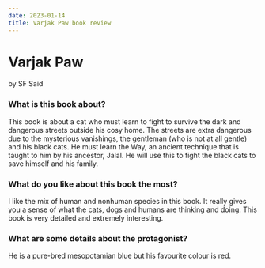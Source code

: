 ```yaml
---
date: 2023-01-14
title: Varjak Paw book review
---
```


# Varjak Paw
by SF Said

### What is this book about?
This book is about a cat who must learn to fight to survive the dark and dangerous streets outside his cosy home. The streets are extra dangerous due to the mysterious vanishings, the gentleman (who is not at all gentle) and his black cats. He must learn the Way, an ancient technique that is taught to him by his ancestor, Jalal. He will use this to fight the black cats to save himself and his family.

### What do you like about this book the most? 
I like the mix of human and nonhuman species in this book. It really gives you a sense of what the cats, dogs and humans are thinking and doing. This book is very detailed and extremely interesting.

### What are some details about the protagonist?
He is a pure-bred mesopotamian blue but his favourite colour is red. 


